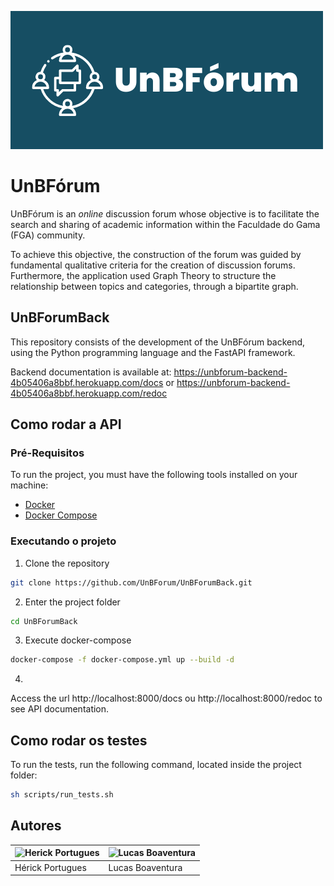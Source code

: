 ![unbforum_logo](./assets/logo.png)

# UnBFórum

UnBFórum is an *online* discussion forum whose objective is to facilitate the search and sharing of academic information within the Faculdade do Gama (FGA) community.

To achieve this objective, the construction of the forum was guided by fundamental qualitative criteria for the creation of discussion forums. Furthermore, the application used Graph Theory to structure the relationship between topics and categories, through a bipartite graph.

## UnBForumBack

This repository consists of the development of the UnBFórum backend, using the Python programming language and the FastAPI framework.

Backend documentation is available at: https://unbforum-backend-4b05406a8bbf.herokuapp.com/docs or https://unbforum-backend-4b05406a8bbf.herokuapp.com/redoc

## Como rodar a API

### Pré-Requisitos

To run the project, you must have the following tools installed on your machine:

- [Docker](https://docs.docker.com/get-docker/)
- [Docker Compose](https://docs.docker.com/compose/install/)

### Executando o projeto

1. Clone the repository
```bash
git clone https://github.com/UnBForum/UnBForumBack.git
```

2. Enter the project folder
```bash
cd UnBForumBack
```

3. Execute docker-compose
```bash
docker-compose -f docker-compose.yml up --build -d
```

4. 
Access the url http://localhost:8000/docs ou http://localhost:8000/redoc to see API documentation.

## Como rodar os testes

To run the tests, run the following command, located inside the project folder:
```bash
sh scripts/run_tests.sh
```

## Autores

| ![Herick Portugues](https://github.com/herickport.png?size=96) | ![Lucas Boaventura](https://github.com/lboaventura25.png?size=96) |
|----------------------------------------------------------------|-------------------------------------------------------------------|
| Hérick Portugues                                               | Lucas Boaventura                                                  |

